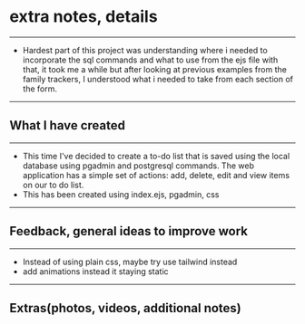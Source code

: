 # extra notes, details

---
- Hardest part of this project was understanding where i needed to incorporate the sql commands and what to use from the ejs file with that, it took me a while but after looking at previous examples from the family trackers, I understood what i needed to take from each section of the form.


---

## What I have created

---

- This time I've decided to create a to-do list that is saved using the local database using pgadmin and postgresql commands. The web application has a simple set of actions: add, delete, edit and view items on our to do list.
- This has been created using index.ejs, pgadmin, css

---

## Feedback, general ideas to improve work

---

- Instead of using plain css, maybe try use tailwind instead
- add animations instead it staying static 

---

## Extras(photos, videos, additional notes)

